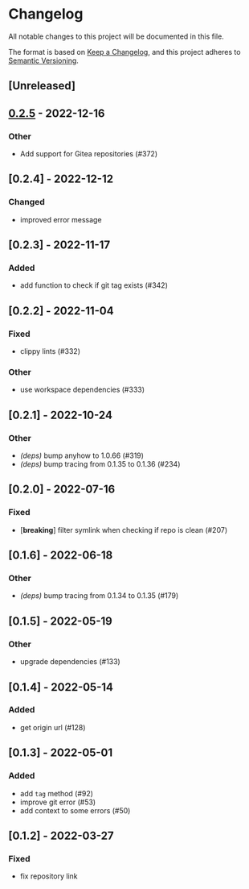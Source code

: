 # Changelog
All notable changes to this project will be documented in this file.

The format is based on [Keep a Changelog](https://keepachangelog.com/en/1.0.0/),
and this project adheres to [Semantic Versioning](https://semver.org/spec/v2.0.0.html).

## [Unreleased]

## [0.2.5](https://github.com/MarcoIeni/release-plz/compare/git_cmd-v0.2.4...git_cmd-v0.2.5) - 2022-12-16

### Other
- Add support for Gitea repositories (#372)

## [0.2.4] - 2022-12-12

### Changed
- improved error message

## [0.2.3] - 2022-11-17

### Added
- add function to check if git tag exists (#342)

## [0.2.2] - 2022-11-04

### Fixed
- clippy lints (#332)

### Other
- use workspace dependencies (#333)

## [0.2.1] - 2022-10-24

### Other
- *(deps)* bump anyhow to 1.0.66 (#319)
- *(deps)* bump tracing from 0.1.35 to 0.1.36 (#234)

## [0.2.0] - 2022-07-16

### Fixed
- [**breaking**] filter symlink when checking if repo is clean (#207)

## [0.1.6] - 2022-06-18

### Other
- *(deps)* bump tracing from 0.1.34 to 0.1.35 (#179)

## [0.1.5] - 2022-05-19

### Other
- upgrade dependencies (#133)

## [0.1.4] - 2022-05-14

### Added
- get origin url (#128)

## [0.1.3] - 2022-05-01

### Added
- add `tag` method (#92)
- improve git error (#53)
- add context to some errors (#50)

## [0.1.2] - 2022-03-27

### Fixed
- fix repository link
